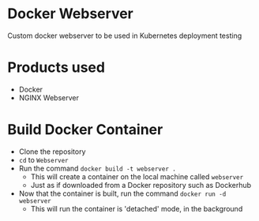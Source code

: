 # Docker Webserver
Custom docker webserver to be used in Kubernetes deployment testing

# Products used
 - Docker
 - NGINX Webserver

# Build Docker Container
 - Clone the repository
 - `cd` to `Webserver`
 - Run the command `docker build -t webserver .`
   - This will create a container on the local machine called `webserver`
   - Just as if downloaded from a Docker repository such as Dockerhub
 - Now that the container is built, run the command `docker run -d webserver`
   - This will run the container is 'detached' mode, in the background